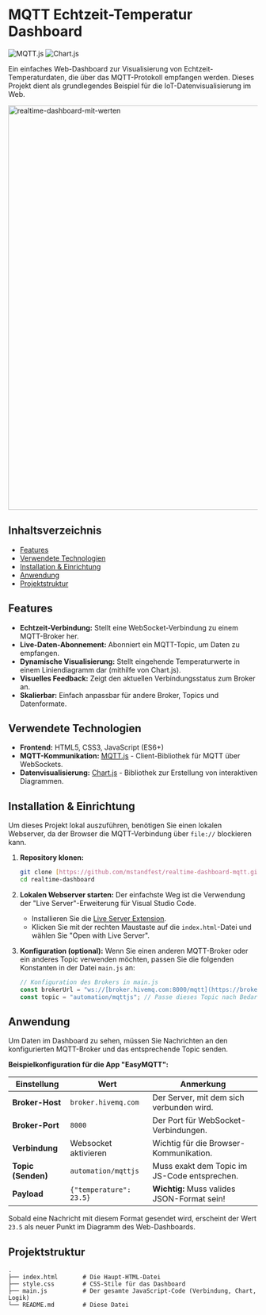 # MQTT Echtzeit-Temperatur Dashboard

![MQTT.js](https://img.shields.io/badge/library-MQTT.js-orange)
![Chart.js](https://img.shields.io/badge/library-Chart.js-red)

Ein einfaches Web-Dashboard zur Visualisierung von Echtzeit-Temperaturdaten, die über das MQTT-Protokoll empfangen werden. Dieses Projekt dient als grundlegendes Beispiel für die IoT-Datenvisualisierung im Web.

<img width="1438" height="815" alt="realtime-dashboard-mit-werten" src="https://github.com/user-attachments/assets/80538725-a14e-42ce-8d85-fc3fd69a57e9" />

## Inhaltsverzeichnis

- [Features](#features)
- [Verwendete Technologien](#verwendete-technologien)
- [Installation & Einrichtung](#installation--einrichtung)
- [Anwendung](#anwendung)
- [Projektstruktur](#projektstruktur)


## Features

* **Echtzeit-Verbindung:** Stellt eine WebSocket-Verbindung zu einem MQTT-Broker her.
* **Live-Daten-Abonnement:** Abonniert ein MQTT-Topic, um Daten zu empfangen.
* **Dynamische Visualisierung:** Stellt eingehende Temperaturwerte in einem Liniendiagramm dar (mithilfe von Chart.js).
* **Visuelles Feedback:** Zeigt den aktuellen Verbindungsstatus zum Broker an.
* **Skalierbar:** Einfach anpassbar für andere Broker, Topics und Datenformate.


## Verwendete Technologien

* **Frontend:** HTML5, CSS3, JavaScript (ES6+)
* **MQTT-Kommunikation:** [MQTT.js](https://github.com/mqttjs/MQTT.js) - Client-Bibliothek für MQTT über WebSockets.
* **Datenvisualisierung:** [Chart.js](https://www.chartjs.org/) - Bibliothek zur Erstellung von interaktiven Diagrammen.


## Installation & Einrichtung

Um dieses Projekt lokal auszuführen, benötigen Sie einen lokalen Webserver, da der Browser die MQTT-Verbindung über `file://` blockieren kann.

1.  **Repository klonen:**
    ```bash
    git clone [https://github.com/mstandfest/realtime-dashboard-mqtt.git](https://github.com/mstandfest/realtime-dashboard-mqtt.git)
    cd realtime-dashboard
    ```

2.  **Lokalen Webserver starten:**
    Der einfachste Weg ist die Verwendung der "Live Server"-Erweiterung für Visual Studio Code.
    * Installieren Sie die [Live Server Extension](https://marketplace.visualstudio.com/items?itemName=ritwickdey.LiveServer).
    * Klicken Sie mit der rechten Maustaste auf die `index.html`-Datei und wählen Sie "Open with Live Server".

3.  **Konfiguration (optional):**
    Wenn Sie einen anderen MQTT-Broker oder ein anderes Topic verwenden möchten, passen Sie die folgenden Konstanten in der Datei `main.js` an:
    ```javascript
    // Konfiguration des Brokers in main.js
    const brokerUrl = "ws://[broker.hivemq.com:8000/mqtt](https://broker.hivemq.com:8000/mqtt)";
    const topic = "automation/mqttjs"; // Passe dieses Topic nach Bedarf an
    ```


## Anwendung

Um Daten im Dashboard zu sehen, müssen Sie Nachrichten an den konfigurierten MQTT-Broker und das entsprechende Topic senden.

**Beispielkonfiguration für die App "EasyMQTT":**

| Einstellung       | Wert                                  | Anmerkung                                    |
| ----------------- | ------------------------------------- | -------------------------------------------- |
| **Broker-Host** | `broker.hivemq.com`                   | Der Server, mit dem sich verbunden wird.       |
| **Broker-Port** | `8000`                                | Der Port für WebSocket-Verbindungen.         |
| **Verbindung** | Websocket aktivieren                  | Wichtig für die Browser-Kommunikation.       |
| **Topic (Senden)**| `automation/mqttjs`                   | Muss exakt dem Topic im JS-Code entsprechen. |
| **Payload** | `{"temperature": 23.5}`               | **Wichtig:** Muss valides JSON-Format sein!  |


Sobald eine Nachricht mit diesem Format gesendet wird, erscheint der Wert `23.5` als neuer Punkt im Diagramm des Web-Dashboards.


## Projektstruktur

```
.
├── index.html       # Die Haupt-HTML-Datei
├── style.css        # CSS-Stile für das Dashboard
├── main.js          # Der gesamte JavaScript-Code (Verbindung, Chart, Logik)
└── README.md        # Diese Datei
```
